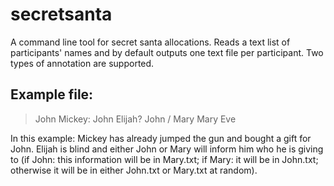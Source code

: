 # secretsanta

A command line tool for secret santa allocations. Reads a text list of
participants' names and by default outputs one text file per participant. Two
types of annotation are supported.

## Example file:

> John
> Mickey: John
> Elijah? John / Mary
> Mary
> Eve

In this example: Mickey has already jumped the gun and bought a gift for John.
Elijah is blind and either John or Mary will inform him who he is giving to
(if John: this information will be in Mary.txt; if Mary: it will be in John.txt;
otherwise it will be in either John.txt or Mary.txt at random).